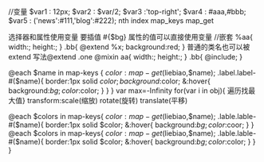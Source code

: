 //变量
$var1 : 12px;
$var2 : $var/2;
$var3 :'top-right';
$var4 : #aaa,#bbb;
$var5 : ('news':#111,'blog':#222);
nth index map_keys map_get

选择器和属性使用变量  要插值  #{$bg}
属性的值可以直接使用变量
//嵌套
%aa{
	width:;
	height:;
}
.bb{
	@extend %x;
	background:red;
}
普通的类名也可以被extend   写法@extend .one
@mixin  aa{
	width:;
	height:;
}
.bb{
	@include;
}

@each $name in map-keys {
 $color:map-get($liebiao,$name);
  .label.label-#($name){
  border:1px solid $color;
  background:$color;
  &:hover{
    background:$bg;
    color:$color;
  }
  }
}
var max=-Infinity  for(var i in obj){  遍历找最大值}
transform:scale(缩放)  rotate(旋转)  translate(平移)

@each $colors in map-keys{
  $color:map-get($liebiao,$name);
  .lable.lable-#($name){
  border:1px solid $color;
  &:hover{
     background:$bg;
     color:$coor;
  }
  }
@each $colors in map-keys{
  $color:map-get($liebiao,$name);
  .lable.lable-#($name){
  border:1px solid $color;
  &:hover{
  background:$bg;
  color:$color;
}
}
}
